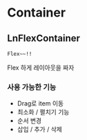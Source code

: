 # Container

## LnFlexContainer

``` text
Flex~~!!
```

Flex 하게 레이아웃을 짜자

### 사용 가능한 기능

- Drag로 item 이동
- 최소화 / 펼치기 기능
- 순서 변경
- 삽입 / 추가 / 삭제
